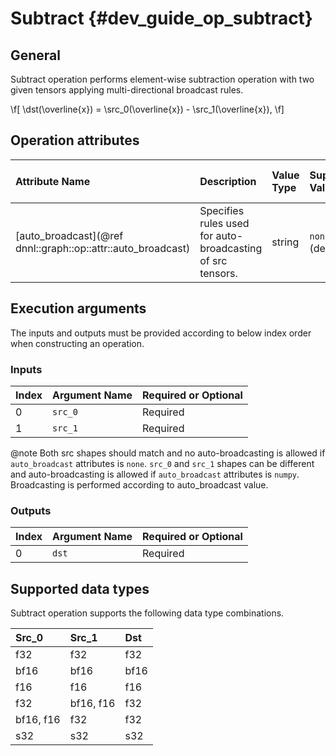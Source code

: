 Subtract {#dev_guide_op_subtract}
=================================

## General

Subtract operation performs element-wise subtraction operation with two given
tensors applying multi-directional broadcast rules.

\f[
    \dst(\overline{x}) =
        \src_0(\overline{x}) - \src_1(\overline{x}),
\f]

## Operation attributes

| Attribute Name                                               | Description                                                | Value Type | Supported Values         | Required or Optional |
|:-------------------------------------------------------------|:-----------------------------------------------------------|:-----------|:-------------------------|:---------------------|
| [auto_broadcast](@ref dnnl::graph::op::attr::auto_broadcast) | Specifies rules used for auto-broadcasting of src tensors. |string      |`none`,`numpy` (default)  | Optional             |

## Execution arguments

The inputs and outputs must be provided according to below index order when
constructing an operation.

### Inputs

| Index | Argument Name | Required or Optional |
|:------|:--------------|:---------------------|
| 0     | `src_0`       | Required             |
| 1     | `src_1`       | Required             |

@note Both src shapes should match and no auto-broadcasting is allowed if
`auto_broadcast` attributes is `none`. `src_0` and `src_1` shapes can be
different and auto-broadcasting is allowed if `auto_broadcast` attributes is
`numpy`. Broadcasting is performed according to auto_broadcast value.

### Outputs

| Index | Argument Name | Required or Optional |
|:------|:--------------|:---------------------|
| 0     | `dst`         | Required             |

## Supported data types

Subtract operation supports the following data type combinations.

| Src_0     | Src_1     | Dst  |
|:----------|:----------|:-----|
| f32       | f32       | f32  |
| bf16      | bf16      | bf16 |
| f16       | f16       | f16  |
| f32       | bf16, f16 | f32  |
| bf16, f16 | f32       | f32  |
| s32       | s32       | s32  |
